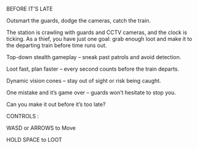 BEFORE IT'S LATE

Outsmart the guards, dodge the cameras, catch the train. 

The station is crawling with guards and CCTV cameras, and the clock is ticking. As a thief, you have just one goal: grab enough loot and make it to the departing train before time runs out.

Top-down stealth gameplay – sneak past patrols and avoid detection.

Loot fast, plan faster – every second counts before the train departs.

Dynamic vision cones – stay out of sight or risk being caught.

One mistake and it’s game over – guards won’t hesitate to stop you.

Can you make it out before it’s too late?

CONTROLS : 

WASD or ARROWS to Move

HOLD SPACE to LOOT
